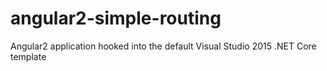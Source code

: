 # angular2-simple-routing
Angular2 application hooked into the default Visual Studio 2015 .NET Core template

